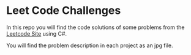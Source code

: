 # Leet Code Challenges

In this repo you will find the code solutions of some problems from the [Leetcode Site](https://leetcode.com) using C#. 

You will find the problem description in each project as an jpg file.
